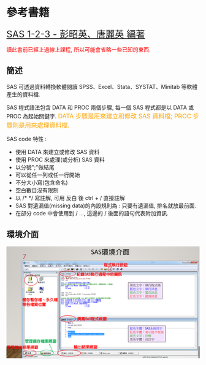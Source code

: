 <!-- markdownlint-disable MD033 -->
<!-- markdownlint-disable MD010 -->
<!-- markdownlint-disable MD037 -->

# 參考書籍

<font size = 5 >[SAS 1-2-3 - 彭昭英、唐麗英 編著](https://www.books.com.tw/products/0010910688)</font>

<font color = red>讀此書前已經上過線上課程, 所以可能會省略一些已知的東西.</font>

## 簡述

SAS 可透過資料轉換軟體閱讀 SPSS、Excel、Stata、SYSTAT、Minitab 等軟體產生的資料檔.

SAS 程式語法包含 DATA 和 PROC 兩個步驟, 每一個 SAS 程式都是以 DATA 或 PROC 為起始關鍵字. <font size = 3 color = orange>DATA 步驟是用來建立和修改 SAS 資料檔; PROC 步驟則是用來處理資料檔.</font>

SAS code 特性 :

* 使用 DATA 來建立或修改 SAS 資料
* 使用 PROC 來處理(或分析) SAS 資料
* 以分號";"做結尾
* 可以從任一列或任一行開始
* 不分大小寫(包含命名)
* 空白數目沒有限制
* 以 /* */ 寫註解, 可用 反白 後 ctrl + / 直接註解
* SAS 對遺漏值(missing data)的內設規則為 : 只要有遺漏值, 排名就放最前面.
* 在部分 code 中會使用到 / ..., 這邊的 / 後面的語句代表附加資訊.

## 環境介面

![SAS環境介面1](圖片\SAS環境介面1.PNG)
